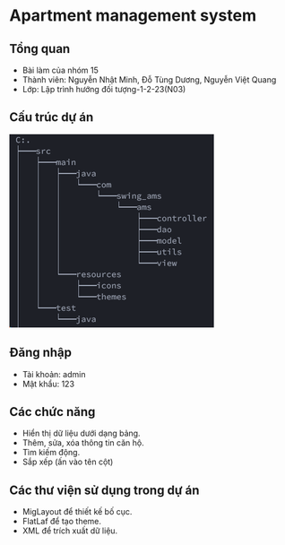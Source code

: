 # Apartment management system
## Tổng quan

- Bài làm của nhóm 15
- Thành viên: Nguyễn Nhật Minh, Đỗ Tùng Dương, Nguyễn Việt Quang
- Lớp: Lập trình hướng đối tượng-1-2-23(N03)

## Cấu trúc dự án
![img.png](image/IMG01.png)
## Đăng nhập
- Tài khoản: admin
- Mật khẩu: 123

## Các chức năng
- Hiển thị dữ liệu dưới dạng bảng.
- Thêm, sửa, xóa thông tin căn hộ.
- Tìm kiếm động.
- Sắp xếp (ấn vào tên cột)

## Các thư viện sử dụng trong dự án
- MigLayout để thiết kế bố cục.
- FlatLaf để tạo theme.
- XML để trích xuất dữ liệu.

